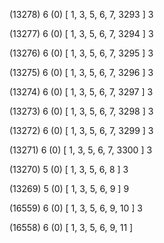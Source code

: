 (13278) 6 (0) [ 1, 3, 5, 6, 7, 3293 ] 3 


(13277) 6 (0) [ 1, 3, 5, 6, 7, 3294 ] 3 


(13276) 6 (0) [ 1, 3, 5, 6, 7, 3295 ] 3 


(13275) 6 (0) [ 1, 3, 5, 6, 7, 3296 ] 3 


(13274) 6 (0) [ 1, 3, 5, 6, 7, 3297 ] 3 


(13273) 6 (0) [ 1, 3, 5, 6, 7, 3298 ] 3 


(13272) 6 (0) [ 1, 3, 5, 6, 7, 3299 ] 3 


(13271) 6 (0) [ 1, 3, 5, 6, 7, 3300 ] 3 


(13270) 5 (0) [ 1, 3, 5, 6, 8 ] 3 


(13269) 5 (0) [ 1, 3, 5, 6, 9 ] 9 


(16559) 6 (0) [ 1, 3, 5, 6, 9, 10 ] 3 


(16558) 6 (0) [ 1, 3, 5, 6, 9, 11 ]  


